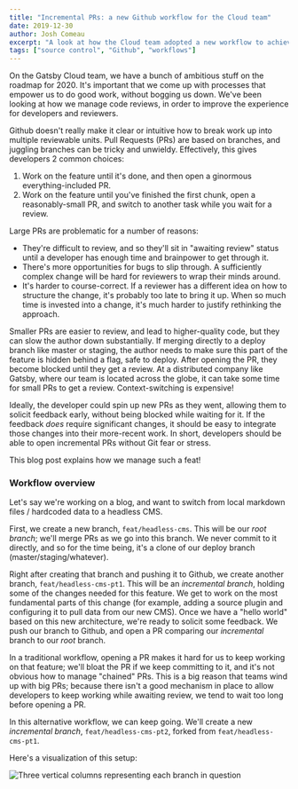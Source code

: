 ```yaml
---
title: "Incremental PRs: a new Github workflow for the Cloud team"
date: 2019-12-30
author: Josh Comeau
excerpt: "A look at how the Cloud team adopted a new workflow to achieve smaller, non-blocking PRs."
tags: ["source control", "Github", "workflows"]
---
```


On the Gatsby Cloud team, we have a bunch of ambitious stuff on the roadmap for 2020. It's important that we come up with processes that empower us to do good work, without bogging us down. We've been looking at how we manage code reviews, in order to improve the experience for developers and reviewers.

Github doesn't really make it clear or intuitive how to break work up into multiple reviewable units. Pull Requests (PRs) are based on branches, and juggling branches can be tricky and unwieldy. Effectively, this gives developers 2 common choices:

1. Work on the feature until it's done, and then open a ginormous everything-included PR.
1. Work on the feature until you've finished the first chunk, open a reasonably-small PR, and switch to another task while you wait for a review.

Large PRs are problematic for a number of reasons:

- They're difficult to review, and so they'll sit in "awaiting review" status until a developer has enough time and brainpower to get through it.
- There's more opportunities for bugs to slip through. A sufficiently complex change will be hard for reviewers to wrap their minds around.
- It's harder to course-correct. If a reviewer has a different idea on how to structure the change, it's probably too late to bring it up. When so much time is invested into a change, it's much harder to justify rethinking the approach.

Smaller PRs are easier to review, and lead to higher-quality code, but they can slow the author down substantially. If merging directly to a deploy branch like master or staging, the author needs to make sure this part of the feature is hidden behind a flag, safe to deploy. After opening the PR, they become blocked until they get a review. At a distributed company like Gatsby, where our team is located across the globe, it can take some time for small PRs to get a review. Context-switching is expensive!

Ideally, the developer could spin up new PRs as they went, allowing them to solicit feedback early, without being blocked while waiting for it. If the feedback _does_ require significant changes, it should be easy to integrate those changes into their more-recent work. In short, developers should be able to open incremental PRs without Git fear or stress.

This blog post explains how we manage such a feat!

### Workflow overview

Let's say we're working on a blog, and want to switch from local markdown files / hardcoded data to a headless CMS.

First, we create a new branch, `feat/headless-cms`. This will be our _root branch_; we'll merge PRs as we go into this branch. We never commit to it directly, and so for the time being, it's a clone of our deploy branch (master/staging/whatever).

Right after creating that branch and pushing it to Github, we create another branch, `feat/headless-cms-pt1`. This will be an _incremental branch_, holding some of the changes needed for this feature. We get to work on the most fundamental parts of this change (for example, adding a source plugin and configuring it to pull data from our new CMS). Once we have a "hello world" based on this new architecture, we're ready to solicit some feedback. We push our branch to Github, and open a PR comparing our _incremental_ branch to our _root_ branch.

In a traditional workflow, opening a PR makes it hard for us to keep working on that feature; we'll bloat the PR if we keep committing to it, and it's not obvious how to manage "chained" PRs. This is a big reason that teams wind up with big PRs; because there isn't a good mechanism in place to allow developers to keep working while awaiting review, we tend to wait too long before opening a PR.

In this alternative workflow, we can keep going. We'll create a new _incremental branch_, `feat/headless-cms-pt2`, forked from `feat/headless-cms-pt1`.

Here's a visualization of this setup:

![Three vertical columns representing each branch in question]()
